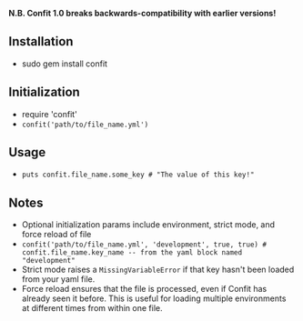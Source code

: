 **N.B. Confit 1.0 breaks backwards-compatibility with earlier versions!**

Installation
------------
* sudo gem install confit

Initialization
--------------
* require 'confit'
* `confit('path/to/file_name.yml')`

Usage
-----
* `puts confit.file_name.some_key # "The value of this key!"`

Notes
-----
* Optional initialization params include environment, strict mode, and force reload of file
* `confit('path/to/file_name.yml', 'development', true, true) # confit.file_name.key_name -- from the yaml block named "development"`
* Strict mode raises a `MissingVariableError` if that key hasn't been loaded from your yaml file.
* Force reload ensures that the file is processed, even if Confit has already seen it before. This is useful for loading multiple 
environments at different times from within one file. 